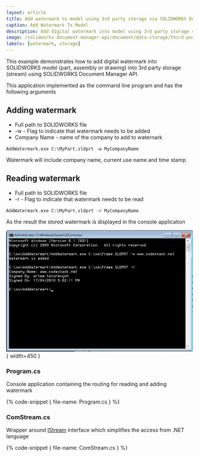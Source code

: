```yaml
---
layout: article
title: Add watermark to model using 3rd party storage via SOLIDWORKS Document Manager API
caption: Add Watermark To Model
description: Add digital watermark into model using 3rd party storage via SOLIDWORKS Document Manager API
image: /solidworks-document-manager-api/document/data-storage/third-party/add-watermark/add-watermark-console-output.png
labels: [watermark, storage]
---
```

This example demonstrates how to add digital watermark into SOLIDWORKS model (part, assembly or drawing) into 3rd party storage (stream) using SOLIDWORKS Document Manager API.

This application implemented as the command line program and has the following arguments

## Adding watermark

* Full path to SOLIDWORKS file
* -w - Flag to indicate that watermark needs to be added
* Company Name - name of the company to add to waternark

~~~
AddWatermark.exe C:\MyPart.sldprt -w MyCompanyName
~~~

Watermark will include company name, current use name and time stamp

## Reading watermark

* Full path to SOLIDWORKS file
* -r - Flag to indicate that watermark needs to be read

~~~
AddWatermark.exe C:\MyPart.sldprt -r MyCompanyName
~~~

As the result the stored watermark is displayed in the console application

![Output results in the console](add-watermark-console-output.png){ width=450 }

### Program.cs

Console application containing the routing for reading and adding watermark

{% code-snippet { file-name: Program.cs } %}

### ComStream.cs

Wrapper around [IStream](https://docs.microsoft.com/en-us/windows/desktop/api/objidl/nn-objidl-istream) interface which simplifies the access from .NET language

{% code-snippet { file-name: ComStream.cs } %}
